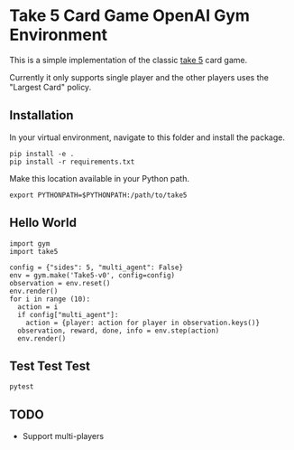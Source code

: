 # Take 5 Card Game OpenAI Gym Environment

This is a simple implementation of the classic [take 5](https://www.amigo.games/game/take) card game.

Currently it only supports single player and the other players uses the "Largest Card" policy.

## Installation
In your virtual environment, navigate to this folder and install the package.
```
pip install -e .
pip install -r requirements.txt
```

Make this location available in your Python path.
```
export PYTHONPATH=$PYTHONPATH:/path/to/take5
```

## Hello World
```
import gym
import take5

config = {"sides": 5, "multi_agent": False}
env = gym.make('Take5-v0', config=config)
observation = env.reset()
env.render()
for i in range (10):
  action = i
  if config["multi_agent"]:
    action = {player: action for player in observation.keys()}
  observation, reward, done, info = env.step(action)
  env.render()
```

## Test Test Test
```
pytest
```

## TODO
 - Support multi-players